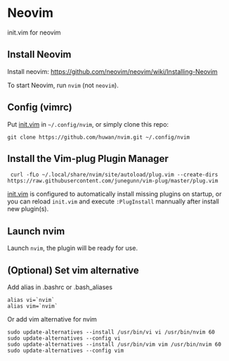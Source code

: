 # Neovim
init.vim for neovim

## Install Neovim
Install neovim: https://github.com/neovim/neovim/wiki/Installing-Neovim

To start Neovim, run `nvim` (not `neovim`).


## Config (vimrc)
Put [init.vim](init.vim) in `~/.config/nvim`, or simply clone this repo:

```
git clone https://github.com/huwan/nvim.git ~/.config/nvim
```

## Install the Vim-plug Plugin Manager

```
 curl -fLo ~/.local/share/nvim/site/autoload/plug.vim --create-dirs https://raw.githubusercontent.com/junegunn/vim-plug/master/plug.vim
```

[init.vim](init.vim) is configured to automatically install missing plugins on startup, or you can reload `init.vim` and execute `:PlugInstall` mannually after install new plugin(s).

## Launch nvim
Launch `nvim`, the plugin will be ready for use.

## (Optional) Set vim alternative 
Add alias in .bashrc or .bash_aliases

```
alias vi=`nvim`
alias vim=`nvim`
```

Or add vim alternative for nvim

```
sudo update-alternatives --install /usr/bin/vi vi /usr/bin/nvim 60
sudo update-alternatives --config vi
sudo update-alternatives --install /usr/bin/vim vim /usr/bin/nvim 60
sudo update-alternatives --config vim
```
